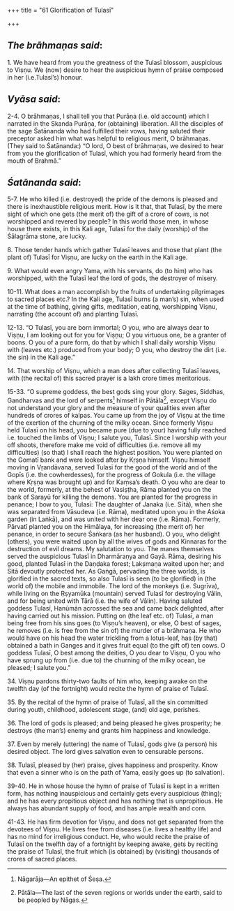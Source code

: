 +++
title = "61 Glorification of Tulasī"

+++
 

## *The brāhmaṇas said*:

1\. We have heard from you the greatness of the Tulasī blossom, auspicious to Viṣṇu. We (now) desire to hear the auspicious hymn of praise composed in her (i.e.Tulasī’s) honour.

## *Vyāsa said*:

2-4. O brāhmaṇas, I shall tell you that Purāṇa (i.e. old account) which I narrated in the Skanda Purāṇa, for (obtaining) liberation. All the disciples of the sage Śatānanda who had fulfilled their vows, having saluted their preceptor asked him what was helpful to religious merit, O brāhmaṇas. (They said to Śatānanda:) “O lord, O best of brāhmaṇas, we desired to hear from you the glorification of Tulasī, which you had formerly heard from the mouth of Brahmā.”

## *Śatānanda said*:

5-7. He who killed (i.e. destroyed) the pride of the demons is pleased and there is inexhaustible religious merit. How is it that, that Tulasī, by the mere sight of which one gets (the merit of) the gift of a crore of cows, is not worshipped and revered by people? In this world those men, in whose house there exists, in this Kali age, Tulasī for the daily (worship) of the Śālagrāma stone, are lucky.

8\. Those tender hands which gather Tulasī leaves and those that plant (the plant of) Tulasī for Viṣṇu, are lucky on the earth in the Kali age.

9\. What would even angry Yama, with his servants, do (to him) who has worshipped, with the Tulasī leaf the lord of gods, the destroyer of misery.

10-11. What does a man accomplish by the fruits of undertaking pilgrimages to sacred places etc.? In the Kali age, Tulasī burns (a man’s) sin, when used at the time of bathing, giving gifts, meditation, eating, worshipping Viṣṇu, narrating (the account of) and planting Tulasī.

12-13. “O Tulasī, you are born immortal; O you, who are always dear to Viṣṇu, I am looking out for you for Viṣṇu; O you virtuous one, be a granter of boons. O you of a pure form, do that by which I shall daily worship Viṣṇu with (leaves etc.) produced from your body; O you, who destroy the dirt (i.e. the sin) in the Kali age.”

14\. That worship of Viṣṇu, which a man does after collecting Tulasī leaves, with (the recital of) this sacred prayer is a lakh crore times meritorious.

15-33. “O supreme goddess, the best gods sing your glory. Sages, Siddhas, Gandharvas and the lord of serpents[^1] himself in Pātāla[^2], except Viṣṇu do not understand your glory and the measure of your qualities even after hundreds of crores of kalpas. You came up from the joy of Viṣṇu at the time of the exertion of the churning of the milky ocean. Since formerly Viṣṇu held Tulasī on his head, you became pure (due to your) having fully reached i.e. touched the limbs of Viṣṇu; I salute you, Tulasī. Since I worship with your off shoots, therefore make me void of difficulties (i.e. remove all my difficulties) (so that) I shall reach the highest position. You were planted on the Gomatī bank and were looked after by Kṛṣṇa himself. Viṣṇu himself moving in Vṛandāvana, served Tulasī for the good of the world and of the Gopīs (i.e. the cowherdesses), for the progress of Gokula (i.e. the village where Kṛṣṇa was brought up) and for Kaṃsa’s death. O you who are dear to the world, formerly, at the behest of Vasiṣṭha, Rāma planted you on the bank of Sarayū for killing the demons. You are planted for the progress in penance; I bow to you, Tulasī: The daughter of Janaka (i.e. Sītā), when she was separated from Vāsudeva (i.e. Rāma), meditated upon you in the Aśoka garden (in Laṅkā), and was united with her dear one (i.e. Rāma). Formerly, Pārvatī planted you on the Himālaya, for increasing (the merit of) her penance, in order to secure Śaṅkara (as her husband). O you, who delight (others), you were waited upon by all the wives of gods and Kinnaras for the destruction of evil dreams. My salutation to you. The manes themselves served the auspicious Tulasī in Dharmāraṇya and Gayā. Rāma, desiring his good, planted Tulasī in the Daṇḍaka forest; Lakṣmaṇa waited upon her; and Sitā devoutly protected her. As Gaṅgā, pervading the three worlds, is glorified in the sacred texts, so also Tulasī is seen (to be glorified) in (the world of) the mobile and immobile. The lord of the monkeys (i.e. Sugrīva), while living on the Ṛṣyamūka (mountain) served Tulasī for destroying Vālin, and for being united with Tārā (i.e. the wife of Vālin). Having saluted goddess Tulasī, Hanūmān acrossed the sea and came back delighted, after having carried out his mission. Putting on (the leaf etc. of) Tulasī, a man being free from his sins goes (to Viṣṇu’s heaven), or else, O best of sages, he removes (i.e. is free from the sin of) the murder of a brāhmaṇa. He who would have on his head the water trickling from a lotus-leaf, has (by that) obtained a bath in Ganges and it gives fruit equal (to the gift of) ten cows. O goddess Tulasī, O best among the deities, O you dear to Viṣṇu, O you who have sprung up from (i.e. due to) the churning of the milky ocean, be pleased; I salute you.”

[^1]:  Nāgarāja—An epithet of Śeṣa.

[^2]:  Pātāla—The last of the seven regions or worlds under the earth, said to be peopled by Nāgas.

34\. Viṣṇu pardons thirty-two faults of him who, keeping awake on the twelfth day (of the fortnight) would recite the hymn of praise of Tulasī.

35\. By the recital of the hymn of praise of Tulasī, all the sin committed during youth, childhood, adolescent stage, (and) old age, perishes.

36\. The lord of gods is pleased; and being pleased he gives prosperity; he destroys (the man’s) enemy and grants him happiness and knowledge.

37\. Even by merely (uttering) the name of Tulasī, gods give (a person) his desired object. The lord gives salvation even to censurable persons.

38\. Tulasī, pleased by (her) praise, gives happiness and prosperity. Know that even a sinner who is on the path of Yama, easily goes up (to salvation).

39-40. He in whose house the hymn of praise of Tulasī is kept in a written form, has nothing inauspicious and certainly gets every auspicious (thing); and he has every propitious object and has nothing that is unpropitious. He always has abundant supply of food, and has ample wealth and corn.

41-43. He has firm devotion for Viṣṇu, and does not get separated from the devotees of Viṣṇu. He lives free from diseases (i.e. lives a healthy life) and has no mind for irreligious conduct. He, who would recite the praise of Tulasī on the twelfth day of a fortnight by keeping awake, gets by reciting the praise of Tulasī, the fruit which (is obtained) by (visiting) thousands of crores of sacred places.




